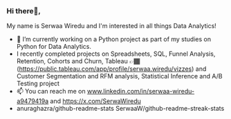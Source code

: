 ### Hi there👋,

 My name is Serwaa Wiredu and I'm interested in all things Data Analytics!
- 🔭 I’m currently working on a Python project as part of my studies on Python for Data Analytics.
- I recently completed projects on Spreadsheets, SQL, Funnel Analysis, Retention, Cohorts and Churn, Tableau 👉🏾(https://public.tableau.com/app/profile/serwaa.wiredu/vizzes) and Customer Segmentation and RFM analysis, Statistical Inference and A/B Testing project
- 📫 You can reach me on www.linkedin.com/in/serwaa-wiredu-a9479419a and https://x.com/SerwaWiredu
- anuraghazra/github-readme-stats
  SerwaaW/github-readme-streak-stats
  

<!--
**SerwaaW/SerwaaW** is a ✨ _special_ ✨ repository because its `README.md` (this file) appears on your GitHub profile.

Here are some ideas to get you started:

- 🔭 I’m currently working on ...
- 🌱 I’m currently learning ...
- 👯 I’m looking to collaborate on ...
- 🤔 I’m looking for help with ...
- 💬 Ask me about ...
- 📫 How to reach me: ...
- 😄 Pronouns: ...
- ⚡ Fun fact: ...
-->
